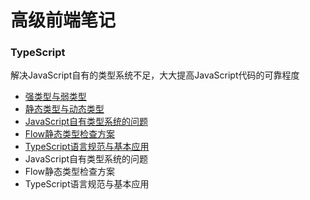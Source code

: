 # 高级前端笔记

### TypeScript
解决JavaScript自有的类型系统不足，大大提高JavaScript代码的可靠程度

- [强类型与弱类型](/TypeScript/strong&week.md)
- [静态类型与动态类型](/TypeScript/static&dynamic.md)
- [JavaScript自有类型系统的问题](/TypeScript/js_type.md)
- [Flow静态类型检查方案]()
- [TypeScript语言规范与基本应用]()
- JavaScript自有类型系统的问题
- Flow静态类型检查方案
- TypeScript语言规范与基本应用

